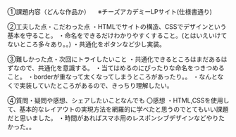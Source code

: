 ①課題内容（どんな作品か）
　※チーズアカデミーLPサイト(仕様書通り)

②工夫した点・こだわった点
・HTMLでサイトの構造、CSSでデザインという基本を守ること。
・命名をできるだけわかりやすくすること。(とはいえいけてないところ多々あり。。)
・共通化をボタンなど少し実装。

③難しかった点・次回にトライしたいこと
・共通化できるところはまだあるはずなので、共通化を意識する。
・当てはめるのにぴったりな命名をつきつめること。
・borderが重なって太くなってしまうところがあったり。。
・なんとなくで実装していたところがあるので、きっちり理解したい。

④質問・疑問や感想、シェアしたいことなんでも
〇感想
・HTML,CSSを使用して、基本的なレイアウトの実現方法を網羅的に学べたと思うのでとてもいい課題だと思いました。
・時間があればスマホ用のレスポンシブデザインなどやりたかった。。